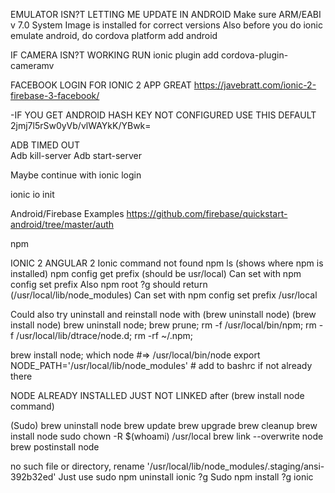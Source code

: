 EMULATOR ISN?T LETTING ME UPDATE IN ANDROIDMake sure ARM/EABI v 7.0 System Image is installed for correct versionsAlso before you do ionic emulate android, do cordova platform add androidIF CAMERA ISN?T WORKING RUN ionic plugin add cordova-plugin-cameramvFACEBOOK LOGIN FOR IONIC 2 APP GREAT https://javebratt.com/ionic-2-firebase-3-facebook/-IF YOU GET ANDROID HASH KEY NOT CONFIGURED USE THIS DEFAULT 2jmj7l5rSw0yVb/vlWAYkK/YBwk=ADB TIMED OUT	Adb kill-serverAdb start-serverMaybe continue with ionic loginionic io initAndroid/Firebase Exampleshttps://github.com/firebase/quickstart-android/tree/master/authnpmIONIC 2 ANGULAR 2Ionic command not found npm ls (shows where npm is installed) npm config get prefix (should be usr/local)Can set with npm config set prefixAlso npm root ?g should return (/usr/local/lib/node_modules)Can set with npm config set prefix /usr/localCould also try uninstall and reinstall node with (brew uninstall node) (brew install node) brew uninstall node; brew prune; rm -f /usr/local/bin/npm; rm -f /usr/local/lib/dtrace/node.d; rm -rf ~/.npm;brew install node; which node #=> /usr/local/bin/node export NODE_PATH='/usr/local/lib/node_modules' # add to bashrc if not already thereNODE ALREADY INSTALLED JUST NOT LINKED after (brew install node command)(Sudo) brew uninstall node brew update brew upgrade brew cleanup brew install node sudo chown -R $(whoami) /usr/local brew link --overwrite node brew postinstall nodeno such file or directory, rename '/usr/local/lib/node_modules/.staging/ansi-392b32ed'Just use sudo npm uninstall ionic ?g Sudo npm install ?g ionic